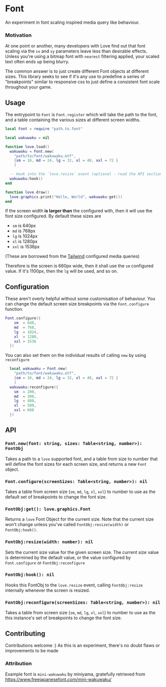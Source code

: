 # Font

An experiment in font scaling inspired media query like behaviour.

### Motivation

At one point or another, many developers with Love find out that font scaling
via the `sx` and `sy` parameters leave less than desirable effects. Unless
you're using a bitmap font with `nearest` filtering applied, your scaled text
often ends up being blurry.

The common answer is to just create different Font objects at different sizes.
This library seeks to see if it's any use to predefine a series of "breakpoints"
similar to responsive css to just define a consistent font scale throughout
your game.

## Usage

The entrypoint to `Font` is `Font.register` which will take the path to the
font, and a table containing the various sizes at different screen widths.

```lua
local Font = require "path.to.font"

local wakuwaku = nil

function love.load()
  wakuwaku = Font.new(
    "path/to/font/wakuwaku.otf",
    {sm = 16, md = 24, lg = 32, xl = 48, xxl = 72 }
    )

  -- Hook into the `love.resize` event (optional - read the API section)
  wakuwaku:hook()
end

function love.draw()
  love.graphics.print("Hello, World", wakuwaku:get())
end
```

If the screen width **is larger than** the configured with, then it will use
the font size configured. By default these sizes are

- `sm` is 640px
- `md` is 768px
- `lg` is 1024px
- `xl` is 1280px
- `xxl` is 1536px

(These are borrowed from the [Tailwind](https://tailwindcss.com/docs/screens)
configured media queries)

Therefore is the screen is 660px wide, then it shall use the `sm` configured
value. If it's 1100px, then the `lg` will be used, and so on.

## Configuration

These aren't overly helpful without some customisation of behaviour. You can
change the default screen size breakpoints via the `Font.configure` function.

```lua
Font.configure({
    sm  = 640,
    md  = 768,
    lg  = 1024,
    xl  = 1280,
    xxl = 1536
  })
```

You can also set them on the individual results of calling `new` by using
`reconfigure`

```lua
  local wakuwaku = Font.new(
    "path/to/font/wakuwaku.otf",
    {sm = 16, md = 24, lg = 32, xl = 48, xxl = 72 }
    )
  wakuwaku:reconfigure({
    sm  = 200,
    md  = 300,
    lg  = 400,
    xl  = 500,
    xxl = 600
  })
```

## API

### `Font.new(font: string, sizes: Table<string, number>): FontObj`

Takes a path to a `love` supported font, and a table from size to number that
will define the font sizes for each screen size, and returns a new `Font`
object.

### `Font.configure(screenSizes: Table<string, number>): nil`

Takes a table from screen size (`sm`, `md`, `lg`, `xl`, `xxl`) to number to use
as the default set of breakpoints to change the font size.

### `FontObj:get(): love.graphics.Font`

Returns a `love` Font Object for the current size. Note that the current size
won't change unless you've called `FontObj:resize(width)` or `FontObj:hook()`.

### `FontObj:resize(width: number): nil`

Sets the current size value for the given screen size. The current size value
is determined by the default value, or the value configured by `Font.configure`
or `FontObj:reconfigure`

### `FontObj:hook(): nil`

Hooks this FontObj to the `love.resize` event, calling `FontObj:resize`
internally whenever the screen is resized.

### `FontObj:reconfigure(screenSizes: Table<string, number>): nil`

Takes a table from screen size (`sm`, `md`, `lg`, `xl`, `xxl`) to number to use
as the this instance's set of breakpoints to change the font size.

## Contributing

Contributions welcome :) As this is an experiment, there's no doubt flaws or
improvements to be made

### Attribution

Example font is `mini-wakuwaku` by miniyama, gratefully retrieved from
https://www.freejapanesefont.com/mini-wakuwaku/
